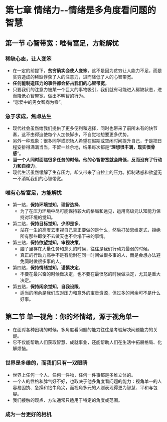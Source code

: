 # 第七章 情绪力--情绪是多角度看问题的智慧

## 第一节 心智带宽：唯有富足，方能解忧

### 稀缺心态，让人变笨

* 在一定的前提下，**贫穷确实会使人变笨**，这不是因为贫穷让人能力不足，而是贫穷造成的稀缺俘获了人的注意力，进而降低了人的心智带宽。
* **任何能制造压力的事件都会挤占我们的心智带宽**。
* 只要我们的注意力被某一个巨大的事物吸引，我们就有可能进入稀缺状态，进而降低心智带宽，做出不明智的行为。
* “恋爱中的男女智商为零”。

### 急于求成，焦虑丛生

* 现代社会虽然给我们提供了更多便利和选择，同时也带来了前所未有的快节奏，这不由得迫使每个人加快脚步，不自觉地想要更多优势。
* 另外一种现象：很多同学或职场人希望在假期或空闲时间提升自己，于是把日程安排得满满当当，不留一丝余地，结果每次都是“**理想很丰满，现实很骨感**”。
* **当一个人同时面临很多任务的时候，他的心智带宽就会降低，反而没有了行动力和自控力**。
* 现代生活虽然缓解了生存压力，却又带来了自控上的压力。抵制诱惑和欲望无一不消耗我们的心智带宽。

### 唯有心智富足，方能解忧

* 第一贴，**保持环境觉知，理智选择**。
  * 为了在压力环境中尽可能保持较大的格局和远见，运用高级元认知能力保持对环境的觉知。
* 第二贴，**保持目标觉知，少即是多**。
  * 站在一生的高度去审视自己真正要做的是什么，然后打破思维定式，拒绝所有那些即使不去做天也不会塌下来的事情。
* 第三贴，**保持欲望觉知，审视决策**。
  * 脑子里存在大量任务和念头的时候，往往是我们行动力最弱的时候。
  * 真正的行动力高手不是有能耐在同一时间做很多事的人，而是会想办法避免同时做很多事的人。
* 第四贴，**保持情绪觉知，谨慎决定**。
  * 不要在最兴奋的时候做决定，也不要在最愤怒的时候做决定，尤其是重大决定。
* 第五贴，**保持闲余觉知，自我设限**。
  * 适当的闲余是我们应对压力和意外的宝贵资源，但过多的闲余可不是什么好事。

## 第二节 单一视角：你的坏情绪，源于视角单一

* 在面对各种困境的时候，多角度看问题的能力往往是考验解决问题能力的关键。
* 它不仅能帮助人们获取智慧、成就事业，还能帮助人们在生活中拓展格局、化解烦恼。

### 世界是多维的，而我们只有一双眼睛

* 世界上任何一个人、任何一件物，任何一件事都是多维立体的。
* 一个人的性格和脾气好不好，也取决于他多角度看问题的能力：视角单一的人容易固执、急躁和钻牛角尖，而视角多元的人则表现得更为智慧、平和与包容。
* 我们接触的观点、方法通常只适用于特定的角度或范围。

### 成为一台更好的相机

